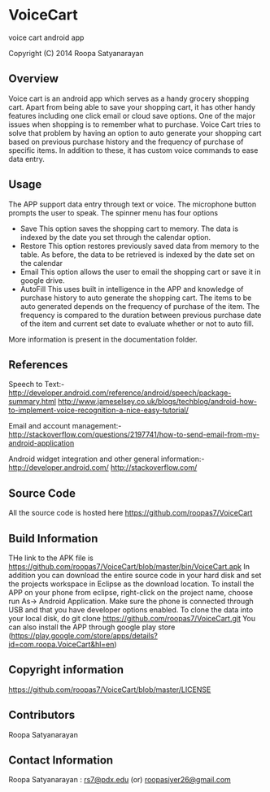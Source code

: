 VoiceCart
=========

voice cart android app


Copyright (C) 2014 Roopa Satyanarayan

Overview
--------

Voice cart is an android app which serves as a handy grocery shopping cart. Apart from being able to save your shopping cart, it has other handy features including one click email or cloud save options. One of the major issues when shopping is to remember what to purchase. Voice Cart tries to solve that problem by having an option to auto generate your shopping cart based on previous purchase history and the frequency of purchase of specific items. In addition to these, it has custom voice commands to ease data entry. 

Usage
-----
The APP support data entry through text or voice. The microphone button prompts the user to speak.
The spinner menu has four options 
 - Save
     This option saves the shopping cart to memory. The data is indexed by the date you set through the calendar option.
 - Restore
     This option restores previously saved data from memory to the table. As before, the data to be retrieved is indexed by the date set on the calendar
 - Email
     This option allows the user to email the shopping cart or save it in google drive. 
 - AutoFill
     This uses built in intelligence in the APP and knowledge of purchase history to auto generate the shopping cart. The items to be auto generated depends on the frequency of purchase of the item. The frequency is compared to the duration between previous purchase date of the item and current set date to evaluate whether or not to auto fill. 

More information is present in the documentation folder. 

References
----------

Speech to Text:-
http://developer.android.com/reference/android/speech/package-summary.html
http://www.jameselsey.co.uk/blogs/techblog/android-how-to-implement-voice-recognition-a-nice-easy-tutorial/

Email and account management:-
http://stackoverflow.com/questions/2197741/how-to-send-email-from-my-android-application

Android widget integration and other general information:-
http://developer.android.com/
http://stackoverflow.com/

Source Code
-----------

All the source code is hosted here https://github.com/roopas7/VoiceCart

Build Information
-----------------

THe link to the APK file is https://github.com/roopas7/VoiceCart/blob/master/bin/VoiceCart.apk
In addition you can download the entire source code in your hard disk and set the projects workspace in Eclipse as the download location. To install the APP on your phone from eclipse, right-click on the project name, choose run As-> Android Application. Make sure the phone is connected through USB and that you have developer options enabled. 
To clone the data into your local disk, do git clone https://github.com/roopas7/VoiceCart.git
You can also install the APP through google play store (https://play.google.com/store/apps/details?id=com.roopa.VoiceCart&hl=en)



Copyright information
---------------------

https://github.com/roopas7/VoiceCart/blob/master/LICENSE

Contributors
------------

Roopa Satyanarayan

Contact Information
-------------------

Roopa Satyanarayan : rs7@pdx.edu (or) roopasiyer26@gmail.com


